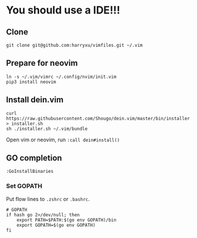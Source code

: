 # You should use a IDE!!!

## Clone

    git clone git@github.com:harryxu/vimfiles.git ~/.vim

## Prepare for neovim

    ln -s ~/.vim/vimrc ~/.config/nvim/init.vim
    pip3 install neovim

## Install dein.vim

    curl https://raw.githubusercontent.com/Shougo/dein.vim/master/bin/installer.sh > installer.sh
    sh ./installer.sh ~/.vim/bundle

Open vim or neovim, run `:call dein#install()`

## GO completion

    :GoInstallBinaries 

### Set GOPATH

Put flow lines to `.zshrc` or `.bashrc`.

    # GOPATH
    if hash go 2>/dev/null; then
        export PATH=$PATH:$(go env GOPATH)/bin
        export GOPATH=$(go env GOPATH)
    fi


